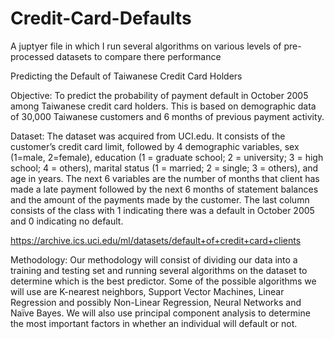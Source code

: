# Credit-Card-Defaults
A juptyer file in which I run several algorithms on various levels of pre-processed datasets to compare there performance

Predicting the Default of Taiwanese Credit Card Holders

Objective: 
To predict the probability of payment default in October 2005 among Taiwanese credit card holders. 
This is based on demographic data of 30,000 Taiwanese customers and 6 months of previous payment activity.

Dataset:
	The dataset was acquired from UCI.edu. It consists of the customer’s credit card limit, followed by 4 demographic variables, 
  sex (1=male, 2=female), education (1 = graduate school; 2 = university; 3 = high school; 4 = others), marital status (1 = married; 
  2 = single; 3 = others), and age in years. The next 6 variables are the number of months that client has made a late payment followed 
  by the next 6 months of statement balances and the amount of the payments made by the customer. The last column consists of the class 
  with 1 indicating there was a default in October 2005 and 0 indicating no default. 
  
https://archive.ics.uci.edu/ml/datasets/default+of+credit+card+clients

Methodology:
	Our methodology will consist of dividing our data into a training and testing set and running several algorithms on the dataset to
  determine which is the best predictor. Some of the possible algorithms we will use are K-nearest neighbors, Support Vector Machines, 
  Linear Regression and possibly Non-Linear Regression, Neural Networks and Naïve Bayes. We will also use principal component analysis 
  to determine the most important factors in whether an individual will default or not.
